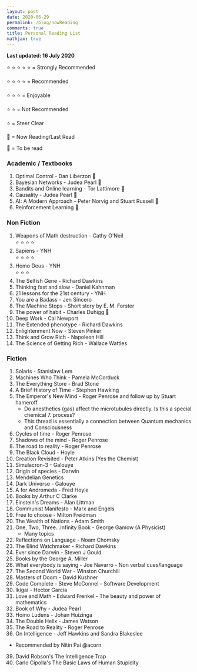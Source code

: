 ```yaml
---
layout: post
date: 2020-06-29
permalink: /blog/nowReading
comments: true
title: Personal Reading List
mathjax: true
---
```

<link rel="stylesheet" type="text/css" media="all" href="readingListStylesheet.css" />


**Last updated: 16 July 2020**

&#x2B50; &#x2B50; &#x2B50; &#x2B50; &#x2B50; = Strongly Recommended

&#x2B50; &#x2B50; &#x2B50; &#x2B50; = Recommended

&#x2B50; &#x2B50; &#x2B50; = Enjoyable

&#x2B50; &#x2B50; = Not Recommended

&#x2B50; = Steer Clear

&#x1F4D6; = Now Reading/Last Read 

&#x1f4d5; = To be read

### **Academic / Textbooks**
1. Optimal Control - Dan Liberzon  &#x1F4D6;
2. Bayesian Networks - Judea Pearl &#x1f4d5;
3. Bandits and Online learning - Tor Lattimore &#x1F4D6;
4. Causality - Judea Pearl &#x1f4d5;
5. AI: A Modern Approach - Peter Norvig and Stuart Russell &#x1f4d5;
6. Reinforcement Learning &#x1F4D6;

### **Non Fiction**
1. <div class='left'>  Weapons of Math destruction - Cathy O'Neil </div> <div class='right'> &#x2B50; &#x2B50; &#x2B50; &#x2B50; </div>
2. <div class='left'> Sapiens - YNH </div> <div class='right'> &#x2B50; &#x2B50; &#x2B50; &#x2B50;</div>
3. <div class='left'> Homo Deus - YNH </div> <div class='right'>&#x2B50; &#x2B50; &#x2B50;</div>
4. The Selfish Gene - Richard Dawkins
5.  Thinking fast and slow - Daniel Kahnman
6. 21 lessons for the 21st century - YNH
7. You are a Badass - Jen Sincero
11. The Machine Stops - Short story by E. M. Forster
8. The power of habit - Charles Duhigg &#x1f4d5;
10. Deep Work - Cal Newport
9. The Extended phenotype - Richard Dawkins
10. Enlightenment Now - Steven Pinker
11. Think and Grow Rich - Napoleon Hill
12. The Science of Getting Rich - Wallace Wattles

### **Fiction**
1. Solaris - Stanislaw Lem
2. Machines Who Think - Pamela McCorduck
3. The Everything Store - Brad Stone
4. A Brief History of Time - Stephen Hawking
5. The Emperor's New Mind - Roger Penrose and follow up by Stuart hameroff
    - Do anesthetics (gas) affect the microtubules directly. Is this a special chemical 7. process?
    - This thread is essentially a connection between Quantum mechanics and Consciousness
6. Cycles of time - Roger Penrose
7. Shadows of the mind - Roger Penrose
8. The road to reality - Roger Penrose
8. The Black Cloud - Hoyle
11. Creation Revisited - Peter Atkins (Yes the Chemist)
12. Simulacron-3 - Galouye
14. Origin of species - Darwin
15. Mendelian Genetics
16. Dark Universe - Galouye
17. A for Andromeda - Fred Hoyle
18. Books by Arthur C Clarke
19. Einstein's Dreams - Alan Littman
20. Communist Manifesto - Marx and Engels
21. Free to choose - Milton Freidman
22. The Wealth of Nations - Adam Smith
23. One, Two, Three...Infinity
Book - George Gamow (A Physicist)
    - Many topics
24. Reflections on Language - Noam Chomsky
25. The Blind Watchmaker - Richard Dawkins
26. Ever since Darwin - Steven J Gould
27. Books by the George A. Miller
28. What everybody is saying - Joe Navarro
        - Non verbal cues/language
29. The Second World War - Winston Churchill
30. Masters of Doom - David Kushner
31. Code Complete - Steve McConnel - Software Development
32. Ikigai - Hector Garcia
33. Love and Math - Edward Frenkel - The beauty and power of mathematics
34. Book of Why - Judea Pearl
35. Homo Ludens - Johan Huizinga
36. The Double Helix - James Watson
37. The Road to Reality - Roger Penrose
38. On Intelligence - Jeff Hawkins and Sandra Blakeslee
- Recommended by Nitin Pai @acorn
39. David Robson's The Intelligence Trap
40. Carlo Cipolla's The Basic Laws of Human Stupidity

